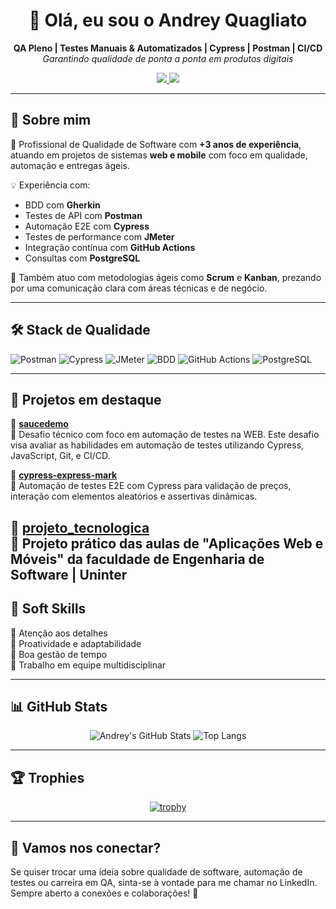 <h1 align="center">👋 Olá, eu sou o Andrey Quagliato</h1>

<p align="center">
  <b>QA Pleno | Testes Manuais & Automatizados | Cypress | Postman | CI/CD</b><br>
  <i>Garantindo qualidade de ponta a ponta em produtos digitais</i>
</p>

<p align="center">
  <a href="https://www.linkedin.com/in/andreyquagliato/" target="_blank">
    <img src="https://img.shields.io/badge/LinkedIn-blue?logo=linkedin&style=for-the-badge" />
  </a>
  <a href="https://github.com/Quagliato98" target="_blank">
    <img src="https://img.shields.io/badge/GitHub-181717?logo=github&style=for-the-badge" />
  </a>
</p>

---

## 🧠 Sobre mim

🎯 Profissional de Qualidade de Software com **+3 anos de experiência**, atuando em projetos de sistemas **web e mobile** com foco em qualidade, automação e entregas ágeis.

💡 Experiência com:

- BDD com **Gherkin**
- Testes de API com **Postman**
- Automação E2E com **Cypress**
- Testes de performance com **JMeter**
- Integração contínua com **GitHub Actions**
- Consultas com **PostgreSQL**

🧩 Também atuo com metodologias ágeis como **Scrum** e **Kanban**, prezando por uma comunicação clara com áreas técnicas e de negócio.

---

## 🛠️ Stack de Qualidade

![Postman](https://img.shields.io/badge/Postman-F76935?logo=postman&logoColor=white&style=for-the-badge)
![Cypress](https://img.shields.io/badge/Cypress-17202C?logo=cypress&logoColor=white&style=for-the-badge)
![JMeter](https://img.shields.io/badge/JMeter-D22128?logo=apache&logoColor=white&style=for-the-badge)
![BDD](https://img.shields.io/badge/Gherkin-5FB709?style=for-the-badge)
![GitHub Actions](https://img.shields.io/badge/GitHub_Actions-2088FF?logo=github-actions&logoColor=white&style=for-the-badge)
![PostgreSQL](https://img.shields.io/badge/PostgreSQL-336791?logo=postgresql&logoColor=white&style=for-the-badge)

---

## 📌 Projetos em destaque
🔹 [**saucedemo**](https://github.com/Quagliato98/saucedemo)  
🔸 Desafio técnico com foco em automação de testes na WEB. Este desafio visa avaliar as habilidades em automação de testes utilizando Cypress, JavaScript, Git, e CI/CD.

🔹 [**cypress-express-mark**](https://github.com/Quagliato98/cypress-express-mark)  
🔸 Automação de testes E2E com Cypress para validação de preços, interação com elementos aleatórios e assertivas dinâmicas.

🔹 [**projeto_tecnologica**](https://github.com/Quagliato98/projeto_tecnologica)  
🔸 Projeto prático das aulas de "Aplicações Web e Móveis" da faculdade de Engenharia de Software | Uninter
---

## 🧩 Soft Skills

🧠 Atenção aos detalhes  
🚀 Proatividade e adaptabilidade  
📅 Boa gestão de tempo  
🤝 Trabalho em equipe multidisciplinar  

---

## 📊 GitHub Stats

<div align="center">

![Andrey's GitHub Stats](https://github-readme-stats.vercel.app/api?username=Quagliato98&show_icons=true&theme=github_dark&hide_border=true)
![Top Langs](https://github-readme-stats.vercel.app/api/top-langs/?username=Quagliato98&layout=compact&theme=github_dark&hide_border=true)

</div>

---

## 🏆 Trophies

<div align="center">

[![trophy](https://github-profile-trophy.vercel.app/?username=Quagliato98&theme=darkhub&no-frame=true&no-bg=true&row=1)](https://github.com/ryo-ma/github-profile-trophy)

</div>

---

## 🤝 Vamos nos conectar?

Se quiser trocar uma ideia sobre qualidade de software, automação de testes ou carreira em QA, sinta-se à vontade para me chamar no LinkedIn. Sempre aberto a conexões e colaborações! 🚀
